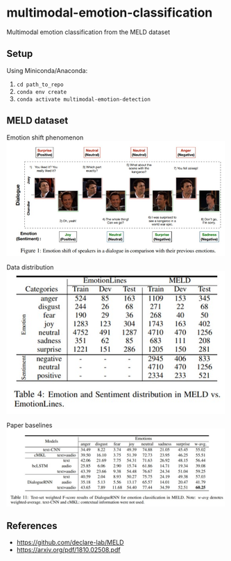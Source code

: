 # multimodal-emotion-classification
Multimodal emotion classification from the MELD dataset

## Setup 
Using Miniconda/Anaconda:
1. `cd path_to_repo`
2. `conda env create`
3. `conda activate multimodal-emotion-detection`

## MELD dataset 

Emotion shift phenomenon  
![](images/emotion_shift.jpg)

Data distribution  
![](images/meld_distribution.jpg)
 
Paper baselines  
![](images/paper_baseline.jpg)

## References 
- https://github.com/declare-lab/MELD
- https://arxiv.org/pdf/1810.02508.pdf